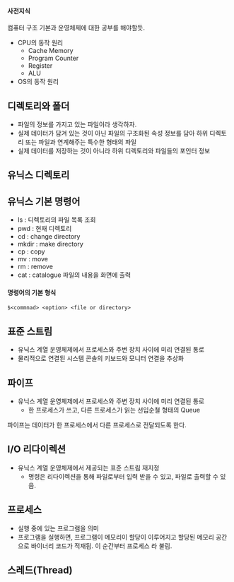 #### 사전지식
컴퓨터 구조 기본과 운영체제에 대한 공부를 해야할듯.
- CPU의 동작 원리
    - Cache Memory
    - Program Counter
    - Register
    - ALU
- OS의 동작 원리

## 디렉토리와 폴더
- 파일의 정보를 가지고 있는 파일이라 생각하자.
- 실제 데이터가 담겨 있는 것이 아닌 파일의 구조화된 속성 정보를 담아 하위 디렉토리 또는 파일과 연계해주는 특수한 형태의 파일
- 실제 데이터를 저장하는 것이 아니라 하위 디렉토리와 파일들의 포인터 정보

## 유닉스 디렉토리

## 유닉스 기본 명령어
- ls : 디렉토리의 파일 목록 조회
- pwd : 현재 디렉토리
- cd : change directory
- mkdir : make directory
- cp : copy
- mv : move
- rm : remove
- cat : catalogue 파일의 내용을 화면에 출력

#### 명령어의 기본 형식
`$<commnad> <option> <file or directory>`

## 표준 스트림
- 유닉스 계열 운영체제에서 프로세스와 주변 장치 사이에 미리 연결된 통로
- 물리적으로 연결된 시스템 콘솔의 키보드와 모니터 연결을 추상화

## 파이프
- 유닉스 계열 운영체제에서 프로세스와 주변 장치 사이에 미리 연결된 통로
    - 한 프로세스가 쓰고, 다른 프로세스가 읽는 선입순철 형태의 Queue

파이프는 데이터가 한 프로세스에서 다른 프로세스로 전달되도록 한다.

## I/O 리다이렉션
- 유닉스 계열 운영체제에서 제공되는 표준 스트림 재지정
    - 명령은 리다이렉션을 통해 파일로부터 입력 받을 수 있고, 파일로 출력할 수 있음.

## 프로세스
- 실행 중에 있는 프로그램을 의미
- 프로그램을 실행하면, 프로그램이 메모리이 할당이 이루어지고 할당된 메모리 공간으로 바이너리 코드가 적재됨. 이 순간부터 프로세스 라 불림.

## 스레드(Thread)
